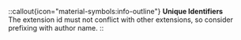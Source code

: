 ::callout{icon="material-symbols:info-outline"}
**Unique Identifiers**  
The extension id must not conflict with other extensions, so consider prefixing with author name.
::
